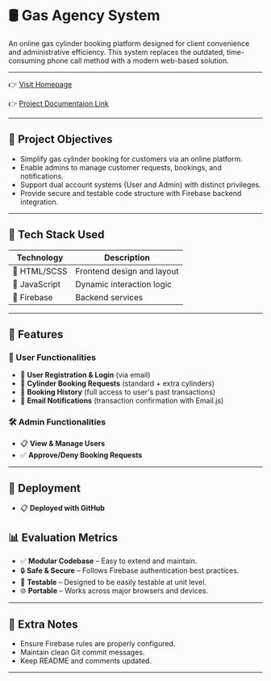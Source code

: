 
# 🛢️ Gas Agency System

An online gas cylinder booking platform designed for client convenience and administrative efficiency. This system replaces the outdated, time-consuming phone call method with a modern web-based solution.

---

👉 [Visit Homepage](https://saptarshi1984.github.io/GasAgency/)

👉 [Project Documentaion Link](https://drive.google.com/file/d/1Su9I3mnl5tInktZMgxFze3Fqv9v9NJCi/view?usp=drive_link) 

---

## 🚀 Project Objectives

* Simplify gas cylinder booking for customers via an online platform.
* Enable admins to manage customer requests, bookings, and notifications.
* Support dual account systems (User and Admin) with distinct privileges.
* Provide secure and testable code structure with Firebase backend integration.

---

## 🧰 Tech Stack Used

| Technology    | Description                |
| ------------- | -------------------------- |
| 🔹 HTML/SCSS   | Frontend design and layout |
| 🔸 JavaScript | Dynamic interaction logic  |
| 🔹 Firebase   | Backend services |

---

## 🧩 Features

### 👤 User Functionalities

* 🔐 **User Registration & Login** (via email)
* 🔄 **Cylinder Booking Requests** (standard + extra cylinders)
* 📜 **Booking History** (full access to user's past transactions)
* 📧 **Email Notifications** (transaction confirmation with Email.js)

### 🛠️ Admin Functionalities

* 📋 **View & Manage Users**
* ✅ **Approve/Deny Booking Requests**

---

## 🚀 Deployment

* 📋 **Deployed with GitHub**


## 📊 Evaluation Metrics

* ✅ **Modular Codebase** – Easy to extend and maintain.
* 🔒 **Safe & Secure** – Follows Firebase authentication best practices.
* 🧪 **Testable** – Designed to be easily testable at unit level.
* 🌐 **Portable** – Works across major browsers and devices.

---

## 📌 Extra Notes

* Ensure Firebase rules are properly configured.
* Maintain clean Git commit messages.
* Keep README and comments updated.

---
